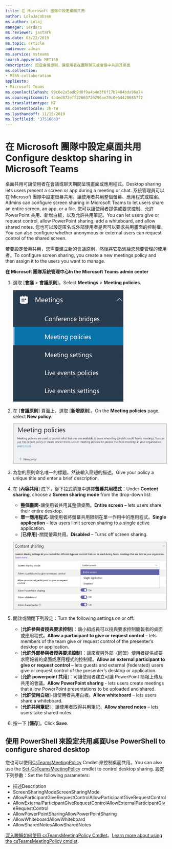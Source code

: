 ```yaml
---
title: 在 Microsoft 團隊中設定桌面共用
author: LolaJacobsen
ms.author: Lolaj
manager: serdars
ms.reviewer: jastark
ms.date: 03/22/2019
ms.topic: article
audience: admin
ms.service: msteams
search.appverid: MET150
description: 設定會議原則，讓使用者在團隊聊天或會議中共用其桌面
ms.collection:
- M365-collaboration
appliesto:
- Microsoft Teams
ms.openlocfilehash: 99c6e2a5adb9d0f9a4b4e3f6f17b7484bda96a74
ms.sourcegitcommit: 4a4ed872eff22663720296ae29c0e644286857f2
ms.translationtype: MT
ms.contentlocale: zh-TW
ms.lasthandoff: 11/15/2019
ms.locfileid: "37516883"
---
```

<a name="configure-desktop-sharing-in-microsoft-teams"></a><span data-ttu-id="d0ddc-103">在 Microsoft 團隊中設定桌面共用</span><span class="sxs-lookup"><span data-stu-id="d0ddc-103">Configure desktop sharing in Microsoft Teams</span></span>
============================================

<span data-ttu-id="d0ddc-104">桌面共用可讓使用者在會議或聊天期間呈現畫面或應用程式。</span><span class="sxs-lookup"><span data-stu-id="d0ddc-104">Desktop sharing lets users present a screen or app during a meeting or chat.</span></span> <span data-ttu-id="d0ddc-105">系統管理員可以在 Microsoft 團隊中設定螢幕共用，讓使用者共用整個螢幕、應用程式或檔案。</span><span class="sxs-lookup"><span data-stu-id="d0ddc-105">Admins can configure screen sharing in Microsoft Teams to let users share an entire screen, an app, or a file.</span></span> <span data-ttu-id="d0ddc-106">您可以讓使用者提供或要求控制、允許 PowerPoint 共用、新增白板，以及允許共用筆記。</span><span class="sxs-lookup"><span data-stu-id="d0ddc-106">You can let users give or request control, allow PowerPoint sharing, add a whiteboard, and allow shared notes.</span></span> <span data-ttu-id="d0ddc-107">您也可以設定匿名或外部使用者是否可以要求共用畫面的控制權。</span><span class="sxs-lookup"><span data-stu-id="d0ddc-107">You can also configure whether anonymous or external users can request control of the shared screen.</span></span>

<span data-ttu-id="d0ddc-108">若要設定螢幕共用，您需要建立新的會議原則，然後將它指派給您想要管理的使用者。</span><span class="sxs-lookup"><span data-stu-id="d0ddc-108">To configure screen sharing, you create a new meetings policy and then assign it to the users you want to manage.</span></span>

<span data-ttu-id="d0ddc-109">**在 Microsoft 團隊系統管理中心**</span><span class="sxs-lookup"><span data-stu-id="d0ddc-109">**In the Microsoft Teams admin center**</span></span>

1. <span data-ttu-id="d0ddc-110">選取 [**會議** > **會議原則**]。</span><span class="sxs-lookup"><span data-stu-id="d0ddc-110">Select **Meetings** > **Meeting policies**.</span></span>

    ![顯示已選取會議原則的螢幕擷取畫面](media/configure-desktop-sharing-image1.png)

2. <span data-ttu-id="d0ddc-112">在 [**會議原則**] 頁面上，選取 [**新增原則**]。</span><span class="sxs-lookup"><span data-stu-id="d0ddc-112">On the **Meeting policies** page, select **New policy**.</span></span>

    ![顯示會議原則訊息的螢幕擷取畫面](media/configure-desktop-sharing-image2.png)

3. <span data-ttu-id="d0ddc-114">為您的原則命名唯一的標題，然後輸入簡短的描述。</span><span class="sxs-lookup"><span data-stu-id="d0ddc-114">Give your policy a unique title and enter a brief description.</span></span>

4. <span data-ttu-id="d0ddc-115">在 [**內容共用**] 底下，從下拉式清單中選擇**螢幕共用模式**：</span><span class="sxs-lookup"><span data-stu-id="d0ddc-115">Under **Content sharing**, choose a **Screen sharing mode** from the drop-down list:</span></span>

   - <span data-ttu-id="d0ddc-116">**整個畫面**-讓使用者共用其整個桌面。</span><span class="sxs-lookup"><span data-stu-id="d0ddc-116">**Entire screen** – lets users share their entire desktop.</span></span>
   - <span data-ttu-id="d0ddc-117">**單一應用程式**-讓使用者將螢幕共用限制在單一作用中的應用程式。</span><span class="sxs-lookup"><span data-stu-id="d0ddc-117">**Single application** – lets users limit screen sharing to a single active application.</span></span>
   - <span data-ttu-id="d0ddc-118">[**已停用**]-關閉螢幕共用。</span><span class="sxs-lookup"><span data-stu-id="d0ddc-118">**Disabled** – Turns off screen sharing.</span></span>

    ![顯示共用模式選項的螢幕擷取畫面](media/configure-desktop-sharing-image3.png)

5. <span data-ttu-id="d0ddc-120">開啟或關閉下列設定：</span><span class="sxs-lookup"><span data-stu-id="d0ddc-120">Turn the following settings on or off:</span></span>

    - <span data-ttu-id="d0ddc-121">[**允許參與者授與要求控制**]：讓小組成員可以授與要求控制簡報者的桌面或應用程式。</span><span class="sxs-lookup"><span data-stu-id="d0ddc-121">**Allow a participant to give or request control** – lets members of the team give or request control of the presenter’s desktop or application.</span></span>
    - <span data-ttu-id="d0ddc-122">[**允許外部參與者授與要求控制**]：讓來賓與外部（同盟）使用者提供或要求簡報者的桌面或應用程式的控制權。</span><span class="sxs-lookup"><span data-stu-id="d0ddc-122">**Allow an external participant to give or request control** – lets guests and external (federated) users give or request control of the presenter’s desktop or application.</span></span>
    - <span data-ttu-id="d0ddc-123">[**允許 powerpoint 共用**]：可讓使用者建立可讓 PowerPoint 簡報上傳及共用的會議。</span><span class="sxs-lookup"><span data-stu-id="d0ddc-123">**Allow PowerPoint sharing** - lets users create meetings that allow PowerPoint presentations to be uploaded and shared.</span></span>
    - <span data-ttu-id="d0ddc-124">[**允許使用白板**]-讓使用者共用白板。</span><span class="sxs-lookup"><span data-stu-id="d0ddc-124">**Allow whiteboard** – lets users share a whiteboard.</span></span>
    - <span data-ttu-id="d0ddc-125">[**允許共用筆記**]：讓使用者取得共用筆記。</span><span class="sxs-lookup"><span data-stu-id="d0ddc-125">**Allow shared notes** – lets users take shared notes.</span></span>

6. <span data-ttu-id="d0ddc-126">按一下 [**儲存**]。</span><span class="sxs-lookup"><span data-stu-id="d0ddc-126">Click **Save**.</span></span>

## <a name="use-powershell-to-configure-shared-desktop"></a><span data-ttu-id="d0ddc-127">使用 PowerShell 來設定共用桌面</span><span class="sxs-lookup"><span data-stu-id="d0ddc-127">Use PowerShell to configure shared desktop</span></span>

<span data-ttu-id="d0ddc-128">您也可以使用[CsTeamsMeetingPolicy](https://docs.microsoft.com/en-us/powershell/module/skype/set-csteamsmeetingpolicy?view=skype-ps) Cmdlet 來控制桌面共用。</span><span class="sxs-lookup"><span data-stu-id="d0ddc-128">You can also use the [Set-CsTeamsMeetingPolicy](https://docs.microsoft.com/en-us/powershell/module/skype/set-csteamsmeetingpolicy?view=skype-ps) cmdlet to control desktop sharing.</span></span> <span data-ttu-id="d0ddc-129">設定下列參數：</span><span class="sxs-lookup"><span data-stu-id="d0ddc-129">Set the following parameters:</span></span>

- <span data-ttu-id="d0ddc-130">描述</span><span class="sxs-lookup"><span data-stu-id="d0ddc-130">Description</span></span>
- <span data-ttu-id="d0ddc-131">ScreenSharingMode</span><span class="sxs-lookup"><span data-stu-id="d0ddc-131">ScreenSharingMode</span></span>
- <span data-ttu-id="d0ddc-132">AllowParticipantGiveRequestControl</span><span class="sxs-lookup"><span data-stu-id="d0ddc-132">AllowParticipantGiveRequestControl</span></span>
- <span data-ttu-id="d0ddc-133">AllowExternalParticipantGiveRequestControl</span><span class="sxs-lookup"><span data-stu-id="d0ddc-133">AllowExternalParticipantGiveRequestControl</span></span>
- <span data-ttu-id="d0ddc-134">AllowPowerPointSharing</span><span class="sxs-lookup"><span data-stu-id="d0ddc-134">AllowPowerPointSharing</span></span>
- <span data-ttu-id="d0ddc-135">AllowWhiteboard</span><span class="sxs-lookup"><span data-stu-id="d0ddc-135">AllowWhiteboard</span></span>
- <span data-ttu-id="d0ddc-136">AllowSharedNotes</span><span class="sxs-lookup"><span data-stu-id="d0ddc-136">AllowSharedNotes</span></span>

<span data-ttu-id="d0ddc-137">[深入瞭解如何使用 csTeamsMeetingPolicy Cmdlet](https://docs.microsoft.com/en-us/powershell/module/skype/set-csteamsmeetingpolicy?view=skype-ps)。</span><span class="sxs-lookup"><span data-stu-id="d0ddc-137">[Learn more about using the csTeamsMeetingPolicy cmdlet](https://docs.microsoft.com/en-us/powershell/module/skype/set-csteamsmeetingpolicy?view=skype-ps).</span></span>

